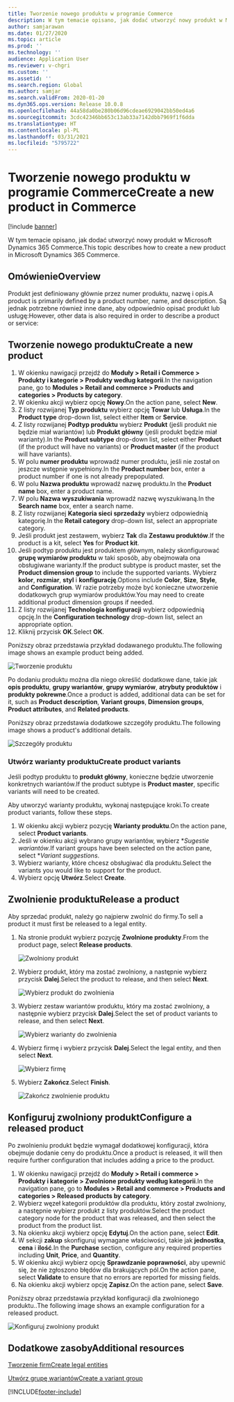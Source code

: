 ```yaml
---
title: Tworzenie nowego produktu w programie Commerce
description: W tym temacie opisano, jak dodać utworzyć nowy produkt w Microsoft Dynamics 365 Commerce.
author: samjarawan
ms.date: 01/27/2020
ms.topic: article
ms.prod: ''
ms.technology: ''
audience: Application User
ms.reviewer: v-chgri
ms.custom: ''
ms.assetid: ''
ms.search.region: Global
ms.author: samjar
ms.search.validFrom: 2020-01-20
ms.dyn365.ops.version: Release 10.0.8
ms.openlocfilehash: 44a58da0be280b06d96cdeae6929042bb50ed4a6
ms.sourcegitcommit: 3cdc42346bb653c13ab33a7142dbb7969f1f6dda
ms.translationtype: HT
ms.contentlocale: pl-PL
ms.lasthandoff: 03/31/2021
ms.locfileid: "5795722"
---
```

# <a name="create-a-new-product-in-commerce"></a><span data-ttu-id="64e9c-103">Tworzenie nowego produktu w programie Commerce</span><span class="sxs-lookup"><span data-stu-id="64e9c-103">Create a new product in Commerce</span></span>


[!include [banner](includes/banner.md)]

<span data-ttu-id="64e9c-104">W tym temacie opisano, jak dodać utworzyć nowy produkt w Microsoft Dynamics 365 Commerce.</span><span class="sxs-lookup"><span data-stu-id="64e9c-104">This topic describes how to create a new product in Microsoft Dynamics 365 Commerce.</span></span>

## <a name="overview"></a><span data-ttu-id="64e9c-105">Omówienie</span><span class="sxs-lookup"><span data-stu-id="64e9c-105">Overview</span></span>

<span data-ttu-id="64e9c-106">Produkt jest definiowany głównie przez numer produktu, nazwę i opis.</span><span class="sxs-lookup"><span data-stu-id="64e9c-106">A product is primarily defined by a product number, name, and description.</span></span> <span data-ttu-id="64e9c-107">Są jednak potrzebne również inne dane, aby odpowiednio opisać produkt lub usługę:</span><span class="sxs-lookup"><span data-stu-id="64e9c-107">However, other data is also required in order to describe a product or service:</span></span>

## <a name="create-a-new-product"></a><span data-ttu-id="64e9c-108">Tworzenie nowego produktu</span><span class="sxs-lookup"><span data-stu-id="64e9c-108">Create a new product</span></span>

1. <span data-ttu-id="64e9c-109">W okienku nawigacji przejdź do **Moduły \> Retail i Commerce \> Produkty i kategorie \> Produkty według kategorii**.</span><span class="sxs-lookup"><span data-stu-id="64e9c-109">In the navigation pane, go to **Modules \> Retail and commerce \> Products and categories \> Products by category**.</span></span>
1. <span data-ttu-id="64e9c-110">W okienku akcji wybierz opcję **Nowy**.</span><span class="sxs-lookup"><span data-stu-id="64e9c-110">On the action pane, select **New**.</span></span>
1. <span data-ttu-id="64e9c-111">Z listy rozwijanej **Typ produktu** wybierz opcję **Towar** lub **Usługa**.</span><span class="sxs-lookup"><span data-stu-id="64e9c-111">In the **Product type** drop-down list, select either **Item** or **Service**.</span></span>
1. <span data-ttu-id="64e9c-112">Z listy rozwijanej **Podtyp produktu** wybierz **Produkt** (jeśli produkt nie będzie miał wariantów) lub **Produkt główny** (jeśli produkt będzie miał warianty).</span><span class="sxs-lookup"><span data-stu-id="64e9c-112">In the **Product subtype** drop-down list, select either **Product** (if the product will have no variants) or **Product master** (if the product will have variants).</span></span>
1. <span data-ttu-id="64e9c-113">W polu **numer produktu** wprowadź numer produktu, jeśli nie został on jeszcze wstępnie wypełniony.</span><span class="sxs-lookup"><span data-stu-id="64e9c-113">In the **Product number** box, enter a product number if one is not already prepopulated.</span></span>
1. <span data-ttu-id="64e9c-114">W polu **Nazwa produktu** wprowadź nazwę produktu.</span><span class="sxs-lookup"><span data-stu-id="64e9c-114">In the **Product name** box, enter a product name.</span></span>
1. <span data-ttu-id="64e9c-115">W polu **Nazwa wyszukiwania** wprowadź nazwę wyszukiwaną.</span><span class="sxs-lookup"><span data-stu-id="64e9c-115">In the **Search name** box, enter a search name.</span></span>
1. <span data-ttu-id="64e9c-116">Z listy rozwijanej **Kategoria sieci sprzedaży** wybierz odpowiednią kategorię.</span><span class="sxs-lookup"><span data-stu-id="64e9c-116">In the **Retail category** drop-down list, select an appropriate category.</span></span>
1. <span data-ttu-id="64e9c-117">Jeśli produkt jest zestawem, wybierz **Tak** dla **Zestawu produktów**.</span><span class="sxs-lookup"><span data-stu-id="64e9c-117">If the product is a kit, select **Yes** for **Product kit**.</span></span>
1. <span data-ttu-id="64e9c-118">Jeśli podtyp produktu jest produktem głównym, należy skonfigurować **grupę wymiarów produktu** w taki sposób, aby obejmowała ona obsługiwane warianty.</span><span class="sxs-lookup"><span data-stu-id="64e9c-118">If the product subtype is product master, set the **Product dimension group** to include the supported variants.</span></span> <span data-ttu-id="64e9c-119">Wybierz **kolor**, **rozmiar**, **styl** i **konfigurację**.</span><span class="sxs-lookup"><span data-stu-id="64e9c-119">Options include **Color**, **Size**, **Style**, and **Configuration**.</span></span> <span data-ttu-id="64e9c-120">W razie potrzeby może być konieczne utworzenie dodatkowych grup wymiarów produktów.</span><span class="sxs-lookup"><span data-stu-id="64e9c-120">You may need to create additional product dimension groups if needed.</span></span>
1. <span data-ttu-id="64e9c-121">Z listy rozwijanej **Technologia konfiguracji** wybierz odpowiednią opcję.</span><span class="sxs-lookup"><span data-stu-id="64e9c-121">In the **Configuration technology** drop-down list, select an appropriate option.</span></span>
1. <span data-ttu-id="64e9c-122">Kliknij przycisk **OK**.</span><span class="sxs-lookup"><span data-stu-id="64e9c-122">Select **OK**.</span></span>

<span data-ttu-id="64e9c-123">Poniższy obraz przedstawia przykład dodawanego produktu.</span><span class="sxs-lookup"><span data-stu-id="64e9c-123">The following image shows an example product being added.</span></span>

![Tworzenie produktu](media/create-new-product.png)

<span data-ttu-id="64e9c-125">Po dodaniu produktu można dla niego określić dodatkowe dane, takie jak **opis produktu**, **grupy wariantów**, **grupy wymiarów**, **atrybuty produktów** i **produkty pokrewne**.</span><span class="sxs-lookup"><span data-stu-id="64e9c-125">Once a product is added, additional data can be set for it, such as **Product description**, **Variant groups**, **Dimension groups**, **Product attributes**, and **Related products**.</span></span>

<span data-ttu-id="64e9c-126">Poniższy obraz przedstawia dodatkowe szczegóły produktu.</span><span class="sxs-lookup"><span data-stu-id="64e9c-126">The following image shows a product's additional details.</span></span>

![Szczegóły produktu](media/create-new-product-2.png)

### <a name="create-product-variants"></a><span data-ttu-id="64e9c-128">Utwórz warianty produktu</span><span class="sxs-lookup"><span data-stu-id="64e9c-128">Create product variants</span></span>

<span data-ttu-id="64e9c-129">Jeśli podtyp produktu to **produkt główny**, konieczne będzie utworzenie konkretnych wariantów.</span><span class="sxs-lookup"><span data-stu-id="64e9c-129">If the product subtype is **Product master**, specific variants will need to be created.</span></span> 

<span data-ttu-id="64e9c-130">Aby utworzyć warianty produktu, wykonaj następujące kroki.</span><span class="sxs-lookup"><span data-stu-id="64e9c-130">To create product variants, follow these steps.</span></span>

1. <span data-ttu-id="64e9c-131">W okienku akcji wybierz pozycję **Warianty produktu**.</span><span class="sxs-lookup"><span data-stu-id="64e9c-131">On the action pane, select **Product variants**.</span></span>
1. <span data-ttu-id="64e9c-132">Jeśli w okienku akcji wybrano grupy wariantów, wybierz \**Sugestie wariantów*.</span><span class="sxs-lookup"><span data-stu-id="64e9c-132">If variant groups have been selected on the action pane, select \**Variant suggestions*.</span></span>
1. <span data-ttu-id="64e9c-133">Wybierz warianty, które chcesz obsługiwać dla produktu.</span><span class="sxs-lookup"><span data-stu-id="64e9c-133">Select the variants you would like to support for the product.</span></span>
1. <span data-ttu-id="64e9c-134">Wybierz opcję **Utwórz**.</span><span class="sxs-lookup"><span data-stu-id="64e9c-134">Select **Create**.</span></span>

## <a name="release-a-product"></a><span data-ttu-id="64e9c-135">Zwolnienie produktu</span><span class="sxs-lookup"><span data-stu-id="64e9c-135">Release a product</span></span>

<span data-ttu-id="64e9c-136">Aby sprzedać produkt, należy go najpierw zwolnić do firmy.</span><span class="sxs-lookup"><span data-stu-id="64e9c-136">To sell a product it must first be released to a legal entity.</span></span>

1. <span data-ttu-id="64e9c-137">Na stronie produkt wybierz pozycję **Zwolnione produkty**.</span><span class="sxs-lookup"><span data-stu-id="64e9c-137">From the product page, select **Release products**.</span></span>

    ![Zwolniony produkt](media/create-new-product-3.png)

1. <span data-ttu-id="64e9c-139">Wybierz produkt, który ma zostać zwolniony, a następnie wybierz przycisk **Dalej**.</span><span class="sxs-lookup"><span data-stu-id="64e9c-139">Select the product to release, and then select **Next**.</span></span>

    ![Wybierz produkt do zwolnienia](media/create-new-product-4.png)

1. <span data-ttu-id="64e9c-141">Wybierz zestaw wariantów produktu, który ma zostać zwolniony, a następnie wybierz przycisk **Dalej**.</span><span class="sxs-lookup"><span data-stu-id="64e9c-141">Select the set of product variants to release, and then select **Next**.</span></span>

    ![Wybierz warianty do zwolnienia](media/create-new-product-5.png)

1. <span data-ttu-id="64e9c-143">Wybierz firmę i wybierz przycisk **Dalej**.</span><span class="sxs-lookup"><span data-stu-id="64e9c-143">Select the legal entity, and then select **Next**.</span></span>

    ![Wybierz firmę](media/create-new-product-6.png)

1. <span data-ttu-id="64e9c-145">Wybierz **Zakończ**.</span><span class="sxs-lookup"><span data-stu-id="64e9c-145">Select **Finish**.</span></span>

    ![Zakończ zwolnienie produktu](media/create-new-product-7.png)

## <a name="configure-a-released-product"></a><span data-ttu-id="64e9c-147">Konfiguruj zwolniony produkt</span><span class="sxs-lookup"><span data-stu-id="64e9c-147">Configure a released product</span></span>

<span data-ttu-id="64e9c-148">Po zwolnieniu produkt będzie wymagał dodatkowej konfiguracji, która obejmuje dodanie ceny do produktu.</span><span class="sxs-lookup"><span data-stu-id="64e9c-148">Once a product is released, it will then require further configuration that includes adding a price to the product.</span></span>

1. <span data-ttu-id="64e9c-149">W okienku nawigacji przejdź do **Moduły \> Retail i commerce \> Produkty i kategorie \> Zwolnione produkty według kategorii**.</span><span class="sxs-lookup"><span data-stu-id="64e9c-149">In the navigation pane, go to **Modules \> Retail and commerce \> Products and categories \> Released products by category**.</span></span>
1. <span data-ttu-id="64e9c-150">Wybierz węzeł kategorii produktów dla produktu, który został zwolniony, a następnie wybierz produkt z listy produktów.</span><span class="sxs-lookup"><span data-stu-id="64e9c-150">Select the product category node for the product that was released, and then select the product from the product list.</span></span>
1. <span data-ttu-id="64e9c-151">Na okienku akcji wybierz opcję **Edytuj**.</span><span class="sxs-lookup"><span data-stu-id="64e9c-151">On the action pane, select **Edit**.</span></span>
1. <span data-ttu-id="64e9c-152">W sekcji **zakup** skonfiguruj wymagane właściwości, takie jak **jednostka**, **cena** i **ilość**.</span><span class="sxs-lookup"><span data-stu-id="64e9c-152">In the **Purchase** section, configure any required properties including **Unit**, **Price**,  and **Quantity**.</span></span>
1. <span data-ttu-id="64e9c-153">W okienku akcji wybierz opcję **Sprawdzanie poprawności**, aby upewnić się, że nie zgłoszono błędów dla brakujących pól.</span><span class="sxs-lookup"><span data-stu-id="64e9c-153">On the action pane, select **Validate** to ensure that no errors are reported for missing fields.</span></span>
1. <span data-ttu-id="64e9c-154">Na okienku akcji wybierz opcję **Zapisz**.</span><span class="sxs-lookup"><span data-stu-id="64e9c-154">On the action pane, select **Save**.</span></span>

<span data-ttu-id="64e9c-155">Poniższy obraz przedstawia przykład konfiguracji dla zwolnionego produktu..</span><span class="sxs-lookup"><span data-stu-id="64e9c-155">The following image shows an example configuration for a released product.</span></span>

![Konfiguruj zwolniony produkt](media/create-new-product-8.png)

## <a name="additional-resources"></a><span data-ttu-id="64e9c-157">Dodatkowe zasoby</span><span class="sxs-lookup"><span data-stu-id="64e9c-157">Additional resources</span></span>

[<span data-ttu-id="64e9c-158">Tworzenie firm</span><span class="sxs-lookup"><span data-stu-id="64e9c-158">Create legal entities</span></span>](channels-legal-entities.md)

[<span data-ttu-id="64e9c-159">Utwórz grupę wariantów</span><span class="sxs-lookup"><span data-stu-id="64e9c-159">Create a variant group</span></span>](create-variant-group.md) 


[!INCLUDE[footer-include](../includes/footer-banner.md)]